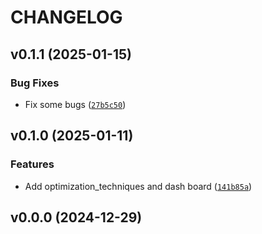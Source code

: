 # CHANGELOG


## v0.1.1 (2025-01-15)

### Bug Fixes

- Fix some bugs
  ([`27b5c50`](https://github.com/amine-lahlou/mypythproject/commit/27b5c50a1135917708cb561c08ea1c032eb2f84e))


## v0.1.0 (2025-01-11)

### Features

- Add optimization_techniques and dash board
  ([`141b85a`](https://github.com/amine-lahlou/mypythproject/commit/141b85a32cf154055f5f1467548c6bb4487a398f))


## v0.0.0 (2024-12-29)
